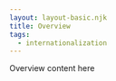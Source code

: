 ```yaml
---
layout: layout-basic.njk
title: Overview
tags:
  - internationalization
---
```



Overview content here
